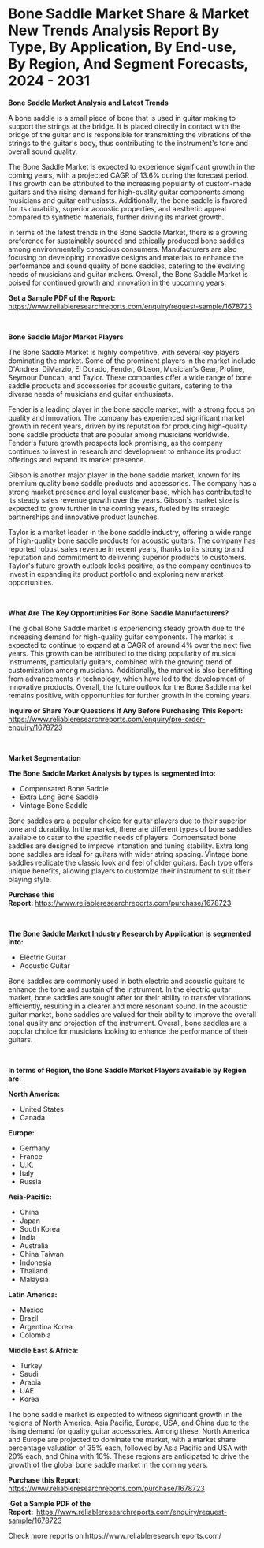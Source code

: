 <p><h1>Bone Saddle Market Share & Market New Trends Analysis Report By Type, By Application, By End-use, By Region, And Segment Forecasts, 2024 - 2031</h1></p><p><strong>Bone Saddle Market Analysis and Latest Trends</strong></p>
<p><p>A bone saddle is a small piece of bone that is used in guitar making to support the strings at the bridge. It is placed directly in contact with the bridge of the guitar and is responsible for transmitting the vibrations of the strings to the guitar's body, thus contributing to the instrument's tone and overall sound quality.</p><p>The Bone Saddle Market is expected to experience significant growth in the coming years, with a projected CAGR of 13.6% during the forecast period. This growth can be attributed to the increasing popularity of custom-made guitars and the rising demand for high-quality guitar components among musicians and guitar enthusiasts. Additionally, the bone saddle is favored for its durability, superior acoustic properties, and aesthetic appeal compared to synthetic materials, further driving its market growth.</p><p>In terms of the latest trends in the Bone Saddle Market, there is a growing preference for sustainably sourced and ethically produced bone saddles among environmentally conscious consumers. Manufacturers are also focusing on developing innovative designs and materials to enhance the performance and sound quality of bone saddles, catering to the evolving needs of musicians and guitar makers. Overall, the Bone Saddle Market is poised for continued growth and innovation in the upcoming years.</p></p>
<p><strong>Get a Sample PDF of the Report:&nbsp;</strong> <a href="https://www.reliableresearchreports.com/enquiry/request-sample/1678723">https://www.reliableresearchreports.com/enquiry/request-sample/1678723</a></p>
<p>&nbsp;</p>
<p><strong>Bone Saddle Major Market Players</strong></p>
<p><p>The Bone Saddle Market is highly competitive, with several key players dominating the market. Some of the prominent players in the market include D'Andrea, DiMarzio, El Dorado, Fender, Gibson, Musician's Gear, Proline, Seymour Duncan, and Taylor. These companies offer a wide range of bone saddle products and accessories for acoustic guitars, catering to the diverse needs of musicians and guitar enthusiasts.</p><p>Fender is a leading player in the bone saddle market, with a strong focus on quality and innovation. The company has experienced significant market growth in recent years, driven by its reputation for producing high-quality bone saddle products that are popular among musicians worldwide. Fender's future growth prospects look promising, as the company continues to invest in research and development to enhance its product offerings and expand its market presence.</p><p>Gibson is another major player in the bone saddle market, known for its premium quality bone saddle products and accessories. The company has a strong market presence and loyal customer base, which has contributed to its steady sales revenue growth over the years. Gibson's market size is expected to grow further in the coming years, fueled by its strategic partnerships and innovative product launches.</p><p>Taylor is a market leader in the bone saddle industry, offering a wide range of high-quality bone saddle products for acoustic guitars. The company has reported robust sales revenue in recent years, thanks to its strong brand reputation and commitment to delivering superior products to customers. Taylor's future growth outlook looks positive, as the company continues to invest in expanding its product portfolio and exploring new market opportunities.</p></p>
<p>&nbsp;</p>
<p><strong>What Are The Key Opportunities For Bone Saddle Manufacturers?</strong></p>
<p><p>The global Bone Saddle market is experiencing steady growth due to the increasing demand for high-quality guitar components. The market is expected to continue to expand at a CAGR of around 4% over the next five years. This growth can be attributed to the rising popularity of musical instruments, particularly guitars, combined with the growing trend of customization among musicians. Additionally, the market is also benefitting from advancements in technology, which have led to the development of innovative products. Overall, the future outlook for the Bone Saddle market remains positive, with opportunities for further growth in the coming years.</p></p>
<p><strong>Inquire or Share Your Questions If Any Before Purchasing This Report:</strong> <a href="https://www.reliableresearchreports.com/enquiry/pre-order-enquiry/1678723">https://www.reliableresearchreports.com/enquiry/pre-order-enquiry/1678723</a></p>
<p>&nbsp;</p>
<p><strong>Market Segmentation</strong></p>
<p><strong>The Bone Saddle Market Analysis by types is segmented into:</strong></p>
<p><ul><li>Compensated Bone Saddle</li><li>Extra Long Bone Saddle</li><li>Vintage Bone Saddle</li></ul></p>
<p><p>Bone saddles are a popular choice for guitar players due to their superior tone and durability. In the market, there are different types of bone saddles available to cater to the specific needs of players. Compensated bone saddles are designed to improve intonation and tuning stability. Extra long bone saddles are ideal for guitars with wider string spacing. Vintage bone saddles replicate the classic look and feel of older guitars. Each type offers unique benefits, allowing players to customize their instrument to suit their playing style.</p></p>
<p><strong>Purchase this Report:&nbsp;</strong><a href="https://www.reliableresearchreports.com/purchase/1678723">https://www.reliableresearchreports.com/purchase/1678723</a></p>
<p>&nbsp;</p>
<p><strong>The Bone Saddle Market Industry Research by Application is segmented into:</strong></p>
<p><ul><li>Electric Guitar</li><li>Acoustic Guitar</li></ul></p>
<p><p>Bone saddles are commonly used in both electric and acoustic guitars to enhance the tone and sustain of the instrument. In the electric guitar market, bone saddles are sought after for their ability to transfer vibrations efficiently, resulting in a clearer and more resonant sound. In the acoustic guitar market, bone saddles are valued for their ability to improve the overall tonal quality and projection of the instrument. Overall, bone saddles are a popular choice for musicians looking to enhance the performance of their guitars.</p></p>
<p>&nbsp;</p>
<p><strong>In terms of Region, the Bone Saddle Market Players available by Region are:</strong></p>
<p>
    <p> <strong> North America: </strong>
        <ul>
            <li>United States</li>
            <li>Canada</li>
        </ul>
        </p> 
    <p> <strong> Europe: </strong>
        <ul>
            <li>Germany</li>
            <li>France</li>
            <li>U.K.</li>
            <li>Italy</li>
            <li>Russia</li>
        </ul>
        </p> 
    <p> <strong> Asia-Pacific: </strong>
        <ul>
            <li>China</li>
            <li>Japan</li>
            <li>South Korea</li>
            <li>India</li>
            <li>Australia</li>
            <li>China Taiwan</li>
            <li>Indonesia</li>
            <li>Thailand</li>
            <li>Malaysia</li>
        </ul>
        </p> 
    <p> <strong> Latin America: </strong>
        <ul>
            <li>Mexico</li>
            <li>Brazil</li>
            <li>Argentina Korea</li>
            <li>Colombia</li>
        </ul>
        </p> 
    <p> <strong> Middle East & Africa: </strong>
        <ul>
            <li>Turkey</li>
            <li>Saudi</li>
            <li>Arabia</li>
            <li>UAE</li>
            <li>Korea</li>
        </ul>
    </p>
    </p>
<p><p>The bone saddle market is expected to witness significant growth in the regions of North America, Asia Pacific, Europe, USA, and China due to the rising demand for quality guitar accessories. Among these, North America and Europe are projected to dominate the market, with a market share percentage valuation of 35% each, followed by Asia Pacific and USA with 20% each, and China with 10%. These regions are anticipated to drive the growth of the global bone saddle market in the coming years.</p></p>
<p><strong>Purchase this Report: </strong><a href="https://www.reliableresearchreports.com/purchase/1678723">https://www.reliableresearchreports.com/purchase/1678723</a></p>
<p>&nbsp;<strong>Get a Sample PDF of the Report:&nbsp;&nbsp;</strong><a href="https://www.reliableresearchreports.com/enquiry/request-sample/1678723">https://www.reliableresearchreports.com/enquiry/request-sample/1678723</a></p>
<p><strong></strong></p>
<p>Check more reports on https://www.reliableresearchreports.com/</p>